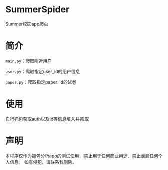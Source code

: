 # SummerSpider

Summer校园app爬虫

# 简介

`main.py`：爬取附近用户

`user.py`：爬取指定user_id的用户信息

`paper.py`：爬取指定paper_id的试卷

# 使用

自行抓包获取auth以及id等信息填入并抓取

# 声明

本程序仅作为抓包分析app的测试使用，禁止用于任何商业用途、禁止泄漏任何个人信息。
如有侵犯，请联系我删除。

